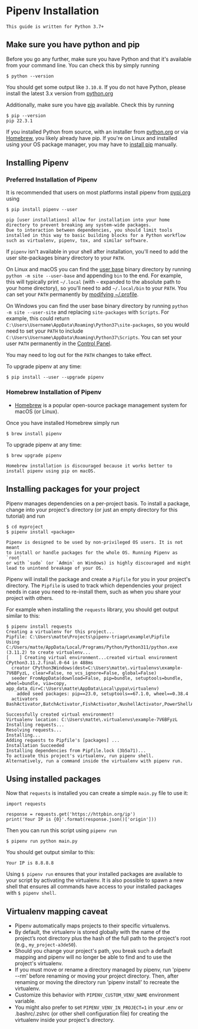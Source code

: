 # Pipenv Installation

```{note}
This guide is written for Python 3.7+
```


## Make sure you have python and pip

Before you go any further, make sure you have Python and that it's available
from your command line. You can check this by simply running

    $ python --version

You should get some output like `3.10.8`. If you do not have Python, please
install the latest 3.x version from [python.org](https://python.org)

Additionally, make sure you have [pip] available.
Check this by running

    $ pip --version
    pip 22.3.1

If you installed Python from source, with an installer from [python.org] or via [Homebrew], you likely already have pip.
If you're on Linux and installed using your OS package manager, you may have to [install pip](https://pip.pypa.io/en/stable/installing/) manually.

[python.org]: https://python.org
[pypi.org]: https://pypi.org
[pip]: https://pypi.org/project/pip/
[Homebrew]: https://brew.sh/


## Installing Pipenv


### Preferred Installation of Pipenv

It is recommended that users on most platforms install pipenv from [pypi.org] using

    $ pip install pipenv --user

```{note}
pip [user installations] allow for installation into your home directory to prevent breaking any system-wide packages.
Due to interaction between dependencies, you should limit tools installed in this way to basic building blocks for a Python workflow such as virtualenv, pipenv, tox, and similar software.
```


If `pipenv` isn't available in your shell after installation,
you'll need to add the user site-packages binary directory to your `PATH`.

On Linux and macOS you can find the [user base] binary directory by running
`python -m site --user-base` and appending `bin` to the end. For example,
this will typically print `~/.local` (with `~` expanded to the
absolute path to your home directory), so you'll need to add
`~/.local/bin` to your `PATH`. You can set your `PATH` permanently by
[modifying ~/.profile].

On Windows you can find the user base binary directory by running
`python -m site --user-site` and replacing `site-packages` with
`Scripts`. For example, this could return
`C:\Users\Username\AppData\Roaming\Python37\site-packages`, so you would
need to set your `PATH` to include
`C:\Users\Username\AppData\Roaming\Python37\Scripts`. You can set your
user `PATH` permanently in the [Control Panel](https://learn.microsoft.com/en-us/windows/win32/shell/user-environment-variables).

You may need to log out for the `PATH` changes to take effect.

[user base]: https://docs.python.org/3/library/site.html#site.USER_BASE
[user installations]: https://pip.pypa.io/en/stable/user_guide/#user-installs
[modifying ~/.profile]: https://stackoverflow.com/a/14638025
[Control Panel]: https://learn.microsoft.com/en-us/windows/win32/shell/user-environment-variables

To upgrade pipenv at any time:

    $ pip install --user --upgrade pipenv

### Homebrew Installation of Pipenv
* [Homebrew] is a popular open-source package management system for macOS (or Linux).

Once you have installed Homebrew simply run

    $ brew install pipenv

To upgrade pipenv at any time:

    $ brew upgrade pipenv

```{note}
Homebrew installation is discouraged because it works better to install pipenv using pip on macOS.
```

## Installing packages for your project

Pipenv manages dependencies on a per-project basis. To install a package,
change into your project's directory (or just an empty directory for this
tutorial) and run

    $ cd myproject
    $ pipenv install <package>

```{note}
Pipenv is designed to be used by non-privileged OS users. It is not meant
to install or handle packages for the whole OS. Running Pipenv as `root`
or with `sudo` (or `Admin` on Windows) is highly discouraged and might
lead to unintend breakage of your OS.
```

Pipenv will install the package and create a `Pipfile`
for you in your project's directory. The `Pipfile` is used to track which
dependencies your project needs in case you need to re-install them, such as
when you share your project with others.

For example when installing the `requests` library, you should get output similar to this:

    $ pipenv install requests
    Creating a virtualenv for this project...
    Pipfile: C:\Users\matte\Projects\pipenv-triage\example\Pipfile
    Using C:/Users/matte/AppData/Local/Programs/Python/Python311/python.exe (3.11.2) to create virtualenv...
    [    ] Creating virtual environment...created virtual environment CPython3.11.2.final.0-64 in 488ms
      creator CPython3Windows(dest=C:\Users\matte\.virtualenvs\example-7V6BFyzL, clear=False, no_vcs_ignore=False, global=False)
      seeder FromAppData(download=False, pip=bundle, setuptools=bundle, wheel=bundle, via=copy, app_data_dir=C:\Users\matte\AppData\Local\pypa\virtualenv)
        added seed packages: pip==23.0, setuptools==67.1.0, wheel==0.38.4
      activators BashActivator,BatchActivator,FishActivator,NushellActivator,PowerShellActivator,PythonActivator

    Successfully created virtual environment!
    Virtualenv location: C:\Users\matte\.virtualenvs\example-7V6BFyzL
    Installing requests...
    Resolving requests...
    Installing...
    Adding requests to Pipfile's [packages] ...
    Installation Succeeded
    Installing dependencies from Pipfile.lock (3b5a71)...
    To activate this project's virtualenv, run pipenv shell.
    Alternatively, run a command inside the virtualenv with pipenv run.

## Using installed packages

Now that `requests` is installed you can create a simple `main.py` file to use it:

```
import requests

response = requests.get('https://httpbin.org/ip')
print('Your IP is {0}'.format(response.json()['origin']))
```
Then you can run this script using `pipenv run`

    $ pipenv run python main.py

You should get output similar to this:

    Your IP is 8.8.8.8

Using `$ pipenv run` ensures that your installed packages are available to
your script by activating the virtualenv. It is also possible to spawn a new shell
that ensures all commands have access to your installed packages with `$ pipenv shell`.


## Virtualenv mapping caveat

- Pipenv automatically maps projects to their specific virtualenvs.
- By default, the virtualenv is stored globally with the name of the project’s root directory plus the hash of the full path to the project's root (e.g., `my_project-a3de50`).
- Should you change your project's path, you break such a default mapping and pipenv will no longer be able to find and to use the project's virtualenv.
- If you must move or rename a directory managed by pipenv, run 'pipenv --rm' before renaming or moving your project directory. Then, after renaming or moving the directory run 'pipenv install' to recreate the virtualenv. 
- Customize this behavior with `PIPENV_CUSTOM_VENV_NAME` environment variable.
- You might also prefer to set `PIPENV_VENV_IN_PROJECT=1` in your .env or .bashrc/.zshrc (or other shell configuration file) for creating the virtualenv inside your project's directory.
